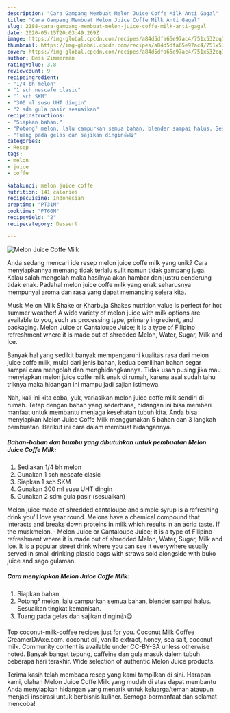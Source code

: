 ```yaml
---
description: "Cara Gampang Membuat Melon Juice Coffe Milk Anti Gagal"
title: "Cara Gampang Membuat Melon Juice Coffe Milk Anti Gagal"
slug: 2188-cara-gampang-membuat-melon-juice-coffe-milk-anti-gagal
date: 2020-05-15T20:03:49.269Z
image: https://img-global.cpcdn.com/recipes/a84d5dfa65e97ac4/751x532cq70/melon-juice-coffe-milk-foto-resep-utama.jpg
thumbnail: https://img-global.cpcdn.com/recipes/a84d5dfa65e97ac4/751x532cq70/melon-juice-coffe-milk-foto-resep-utama.jpg
cover: https://img-global.cpcdn.com/recipes/a84d5dfa65e97ac4/751x532cq70/melon-juice-coffe-milk-foto-resep-utama.jpg
author: Bess Zimmerman
ratingvalue: 3.8
reviewcount: 9
recipeingredient:
- "1/4 bh melon"
- "1 sch nescafe clasic"
- "1 sch SKM"
- "300 ml susu UHT dingin"
- "2 sdm gula pasir sesuaikan"
recipeinstructions:
- "Siapkan bahan."
- "Potong² melon, lalu campurkan semua bahan, blender sampai halus. Sesuaikan tingkat kemanisan."
- "Tuang pada gelas dan sajikan dingin👍😋"
categories:
- Resep
tags:
- melon
- juice
- coffe

katakunci: melon juice coffe 
nutrition: 141 calories
recipecuisine: Indonesian
preptime: "PT31M"
cooktime: "PT60M"
recipeyield: "2"
recipecategory: Dessert

---
```



![Melon Juice Coffe Milk](https://img-global.cpcdn.com/recipes/a84d5dfa65e97ac4/751x532cq70/melon-juice-coffe-milk-foto-resep-utama.jpg)

Anda sedang mencari ide resep melon juice coffe milk yang unik? Cara menyiapkannya memang tidak terlalu sulit namun tidak gampang juga. Kalau salah mengolah maka hasilnya akan hambar dan justru cenderung tidak enak. Padahal melon juice coffe milk yang enak seharusnya mempunyai aroma dan rasa yang dapat memancing selera kita.

Musk Melon Milk Shake or Kharbuja Shakes nutrition value is perfect for hot summer weather! A wide variety of melon juice with milk options are available to you, such as processing type, primary ingredient, and packaging. Melon Juice or Cantaloupe Juice; it is a type of Filipino refreshment where it is made out of shredded Melon, Water, Sugar, Milk and Ice.

Banyak hal yang sedikit banyak mempengaruhi kualitas rasa dari melon juice coffe milk, mulai dari jenis bahan, kedua pemilihan bahan segar sampai cara mengolah dan menghidangkannya. Tidak usah pusing jika mau menyiapkan melon juice coffe milk enak di rumah, karena asal sudah tahu triknya maka hidangan ini mampu jadi sajian istimewa.


Nah, kali ini kita coba, yuk, variasikan melon juice coffe milk sendiri di rumah. Tetap dengan bahan yang sederhana, hidangan ini bisa memberi manfaat untuk membantu menjaga kesehatan tubuh kita. Anda bisa menyiapkan Melon Juice Coffe Milk menggunakan 5 bahan dan 3 langkah pembuatan. Berikut ini cara dalam membuat hidangannya.

<!--inarticleads1-->

##### Bahan-bahan dan bumbu yang dibutuhkan untuk pembuatan Melon Juice Coffe Milk:

1. Sediakan 1/4 bh melon
1. Gunakan 1 sch nescafe clasic
1. Siapkan 1 sch SKM
1. Gunakan 300 ml susu UHT dingin
1. Gunakan 2 sdm gula pasir (sesuaikan)


Melon juice made of shredded cantaloupe and simple syrup is a refreshing drink you&#39;ll love year round. Melons have a chemical compound that interacts and breaks down proteins in milk which results in an acrid taste. If the muskmelon. · Melon Juice or Cantaloupe Juice; it is a type of Filipino refreshment where it is made out of shredded Melon, Water, Sugar, Milk and Ice. It is a popular street drink where you can see it everywhere usually served in small drinking plastic bags with straws sold alongside with buko juice and sago gulaman. 

<!--inarticleads2-->

##### Cara menyiapkan Melon Juice Coffe Milk:

1. Siapkan bahan.
1. Potong² melon, lalu campurkan semua bahan, blender sampai halus. Sesuaikan tingkat kemanisan.
1. Tuang pada gelas dan sajikan dingin👍😋


Top coconut-milk-coffee recipes just for you. Coconut Milk Coffee CreamerDrAxe.com. coconut oil, vanilla extract, honey, sea salt, coconut milk. Community content is available under CC-BY-SA unless otherwise noted. Banyak banget tepung, caffeine dan gula masuk dalem tubuh beberapa hari terakhir. Wide selection of authentic Melon Juice products. 

Terima kasih telah membaca resep yang kami tampilkan di sini. Harapan kami, olahan Melon Juice Coffe Milk yang mudah di atas dapat membantu Anda menyiapkan hidangan yang menarik untuk keluarga/teman ataupun menjadi inspirasi untuk berbisnis kuliner. Semoga bermanfaat dan selamat mencoba!
